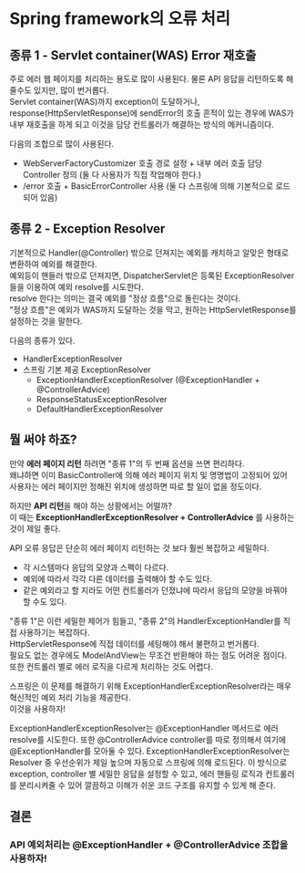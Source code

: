 # Spring framework의 오류 처리

## 종류 1 - Servlet container(WAS) Error 재호출
주로 에러 웹 페이지를 처리하는 용도로 많이 사용된다. 물론 API 응답을 리턴하도록 해 줄수도 있지만, 많이 번거롭다.  
Servlet container(WAS)까지 exception이 도달하거나, response(HttpServletResponse)에 sendError의 호출 흔적이 있는 경우에
WAS가 내부 재호출을 하게 되고 이것을 담당 컨트롤러가 해결하는 방식의 메커니즘이다.

다음의 조합으로 많이 사용된다.
- WebServerFactoryCustomizer 호출 경로 설정 + 내부 에러 호출 담당 Controller 정의 (둘 다 사용자가 직접 작업해야 한다.)
- /error 호출 + BasicErrorController 사용 (둘 다 스프링에 의해 기본적으로 로드되어 있음)

## 종류 2 - Exception Resolver
기본적으로 Handler(@Controller) 밖으로 던져지는 예외를 캐치하고 알맞은 형태로 변환하여 예외를 해결한다.  
예외등이 핸들러 밖으로 던져지면, DispatcherServlet은 등록된 ExceptionResolver 들을 이용하여 예외 resolve를 시도한다.  
resolve 한다는 의미는 결국 예외를 "정상 흐름"으로 돌린다는 것이다.  
"정상 흐름"은 예외가 WAS까지 도달하는 것을 막고, 원하는 HttpServletResponse를 설정하는 것을 말한다.

다음의 종류가 있다.
- HandlerExceptionResolver
- 스프링 기본 제공 ExceptionResolver
  - ExceptionHandlerExceptionResolver (@ExceptionHandler + @ControllerAdvice)
  - ResponseStatusExceptionResolver
  - DefaultHandlerExceptionResolver

## 뭘 써야 하죠?
만약 **에러 페이지 리턴** 하려면 "종류 1"의 두 번째 옵션을 쓰면 편리하다.  
왜냐하면 이미 BasicController에 의해 에러 페이지 위치 및 명명법이 고정되어 있어 사용자는 에러 페이지만 정해진 위치에 생성하면 따로 할 일이 없을 정도이다.

하지만 **API 리턴**을 해야 하는 상황에서는 어떨까?  
이 때는 **ExceptionHandlerExceptionResolver + ControllerAdvice** 를 사용하는 것이 제일 좋다.  

API 오류 응답은 단순히 에러 페이지 리턴하는 것 보다 훨씬 복잡하고 세밀하다.  
- 각 시스템마다 응답의 모양과 스펙이 다르다.
- 예외에 따라서 각각 다른 데이터를 출력해야 할 수도 있다.
- 같은 예외라고 할 지라도 어떤 컨트롤러가 던졌냐에 따라서 응답의 모양을 바꿔야 할 수도 있다.

"종류 1"은 이런 세밀한 제어가 힘들고, "종류 2"의 HandlerExceptionHandler를 직접 사용하기는 복잡하다.  
HttpServletResponse에 직접 데이터를 세팅해야 해서 불편하고 번거롭다.  
필요도 없는 경우에도 ModelAndView는 무조건 반환해야 하는 점도 어려운 점이다. 
또한 컨트롤러 별로 에러 로직을 다르게 처리하는 것도 어렵다.

스프링은 이 문제를 해결하기 위해 ExceptionHandlerExceptionResolver라는
매우 혁신적인 예외 처리 기능을 제공한다.  
이것을 사용하자!

ExceptionHandlerExceptionResolver는 @ExceptionHandler 메서드로 에러 resolve를 시도한다.
또한 @ControllerAdvice controller를 따로 정의해서 여기에 @ExceptionHandler를 모아둘 수 있다.
ExceptionHandlerExceptionResolver는 Resolver 중 우선순위가 제일 높으며 자동으로 스프링에 의해 로드된다.
이 방식으로 exception, controller 별 세밀한 응답을 설정할 수 있고, 에러 핸들링 로직과 컨트롤러를 분리시켜줄 수 있어
깔끔하고 이해가 쉬운 코드 구조를 유지할 수 있게 해 준다.

## 결론  
### API 예외처리는 @ExceptionHandler + @ControllerAdvice 조합을 사용하자!
